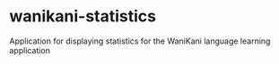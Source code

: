 # wanikani-statistics
Application for displaying statistics for the WaniKani language learning application
